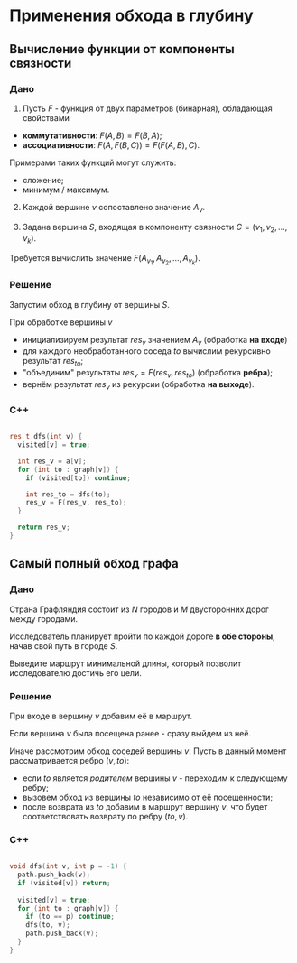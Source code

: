 # Применения обхода в глубину

## Вычисление функции от компоненты связности

### Дано

1. Пусть $F$ - функция от двух параметров (бинарная), обладающая свойствами

- **коммутативности**: $F(A, B) = F(B, A)$;
- **ассоциативности**: $F(A, F(B, C)) = F(F(A, B), C)$.

Примерами таких функций могут служить:

- сложение;
- минимум / максимум.

2. Каждой вершине $v$ сопоставлено значение $A_v$.

3. Задана вершина $S$, входящая в компоненту связности $C = (v_1, v_2, \dots, v_k)$.

Требуется вычислить значение $F(A_{v_1}, A_{v_2}, \dots, A_{v_k})$.

### Решение

Запустим обход в глубину от вершины $S$.

При обработке вершины $v$

- инициализируем результат $res_v$ значением $A_v$ (обработка **на входе**)
- для каждого необработанного соседа $to$ вычислим рекурсивно результат $res_{to}$;
- "объединим" результаты $res_v = F(res_v, res_{to})$ (обработка **ребра**);
- вернём результат $res_v$ из рекурсии (обработка **на выходе**).

### C++

```cpp

res_t dfs(int v) {
  visited[v] = true;

  int res_v = a[v];
  for (int to : graph[v]) {
    if (visited[to]) continue;

    int res_to = dfs(to);
    res_v = F(res_v, res_to);
  }

  return res_v;
}

```

## Самый полный обход графа

### Дано

Страна Графляндия состоит из $N$ городов и $M$ двусторонних дорог между городами.

Исследователь планирует пройти по каждой дороге **в обе стороны**, начав свой путь в городе $S$.

Выведите маршрут минимальной длины, который позволит исследователю достичь его цели.

### Решение

При входе в вершину $v$ добавим её в маршрут.

Если вершина $v$ была посещена ранее - сразу выйдем из неё.

Иначе рассмотрим обход соседей вершины $v$. Пусть в данный момент рассматривается ребро $(v, to)$:

- если $to$ является _родителем_ вершины $v$ - переходим к следующему ребру;
- вызовем обход из вершины $to$ независимо от её посещенности;
- после возврата из $to$ добавим в маршрут вершину $v$, что будет соответствовать возврату по ребру $(to, v)$.

### C++

```cpp

void dfs(int v, int p = -1) {
  path.push_back(v);
  if (visited[v]) return;
  
  visited[v] = true;
  for (int to : graph[v]) {
    if (to == p) continue;
    dfs(to, v);
    path.push_back(v);
  }
}

```
